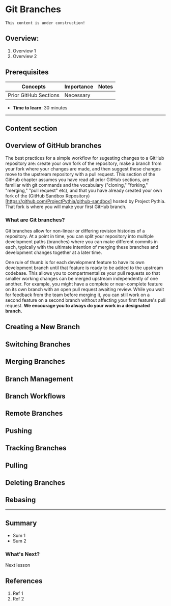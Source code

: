 # Git Branches

```{note}
This content is under construction!
```

## Overview:

1. Overview 1
1. Overview 2

## Prerequisites

| Concepts              | Importance | Notes |
| --------------------- | ---------- | ----- |
| Prior GitHub Sections | Necessary  |       |

- **Time to learn**: 30 minutes

---

## Content section

## Overview of GitHub branches

The best practices for a simple workflow for sugesting changes to a GitHub repository are: create your own fork of the repository, make a branch from your fork where your changes are made, and then suggest these changes move to the upstream repository with a pull request. This section of the GitHub chapter assumes you have read all prior GitHub sections, are familiar with git commands and the vocabulary ("cloning," "forking," "merging," "pull request" etc), and that you have already created your own fork of the (GitHub Sandbox Repository)[https://github.com/ProjectPythia/github-sandbox] hosted by Project Pythia. That fork is where you will make your first GitHub branch.

### What are Git branches?

Git branches allow for non-linear or differing revision histories of a repository. At a point in time, you can split your repository into multiple development paths (branches) where you can make different commits in each, typically with the ultimate intention of merging these branches and development changes together at a later time.

One rule of thumb is for each development feature to have its own development branch until that feature is ready to be added to the upstream codebase. This allows you to compartmentalize your pull requests so that smaller working changes can be merged upstream independently of one another. For example, you might have a complete or near-complete feature on its own branch with an open pull request awaiting review. While you wait for feedback from the team before merging it, you can still work on a second feature on a second branch without affecting your first feature's pull request. **We encourage you to always do your work in a designated branch.**

## Creating a New Branch

## Switching Branches

## Merging Branches

## Branch Management

## Branch Workflows

## Remote Branches

## Pushing

## Tracking Branches

## Pulling

## Deleting Branches

## Rebasing

---

## Summary

- Sum 1
- Sum 2

### What's Next?

Next lesson

## References

1. Ref 1
1. Ref 2
